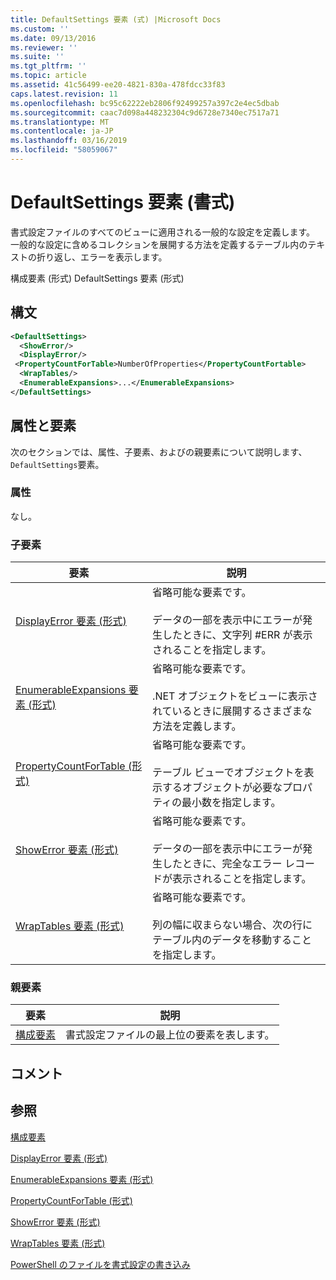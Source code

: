 ```yaml
---
title: DefaultSettings 要素 (式) |Microsoft Docs
ms.custom: ''
ms.date: 09/13/2016
ms.reviewer: ''
ms.suite: ''
ms.tgt_pltfrm: ''
ms.topic: article
ms.assetid: 41c56499-ee20-4821-830a-478fdcc33f83
caps.latest.revision: 11
ms.openlocfilehash: bc95c62222eb2806f92499257a397c2e4ec5dbab
ms.sourcegitcommit: caac7d098a448232304c9d6728e7340ec7517a71
ms.translationtype: MT
ms.contentlocale: ja-JP
ms.lasthandoff: 03/16/2019
ms.locfileid: "58059067"
---
```

# <a name="defaultsettings-element-format"></a>DefaultSettings 要素 (書式)

書式設定ファイルのすべてのビューに適用される一般的な設定を定義します。 一般的な設定に含めるコレクションを展開する方法を定義するテーブル内のテキストの折り返し、エラーを表示します。

構成要素 (形式) DefaultSettings 要素 (形式)

## <a name="syntax"></a>構文

```xml
<DefaultSettings>
  <ShowError/>
  <DisplayError/>
 <PropertyCountForTable>NumberOfProperties</PropertyCountFortable>
  <WrapTables/>
  <EnumerableExpansions>...</EnumerableExpansions>
</DefaultSettings>
```

## <a name="attributes-and-elements"></a>属性と要素

次のセクションでは、属性、子要素、およびの親要素について説明します、`DefaultSettings`要素。

### <a name="attributes"></a>属性

なし。

### <a name="child-elements"></a>子要素

|要素|説明|
|-------------|-----------------|
|[DisplayError 要素 (形式)](./displayerror-element-format.md)|省略可能な要素です。<br /><br /> データの一部を表示中にエラーが発生したときに、文字列 #ERR が表示されることを指定します。|
|[EnumerableExpansions 要素 (形式)](./enumerableexpansions-element-format.md)|省略可能な要素です。<br /><br /> .NET オブジェクトをビューに表示されているときに展開するさまざまな方法を定義します。|
|[PropertyCountForTable (形式)](./propertycountfortable-element-format.md)|省略可能な要素です。<br /><br /> テーブル ビューでオブジェクトを表示するオブジェクトが必要なプロパティの最小数を指定します。|
|[ShowError 要素 (形式)](./showerror-element-format.md)|省略可能な要素です。<br /><br /> データの一部を表示中にエラーが発生したときに、完全なエラー レコードが表示されることを指定します。|
|[WrapTables 要素 (形式)](./wraptables-element-format.md)|省略可能な要素です。<br /><br /> 列の幅に収まらない場合、次の行にテーブル内のデータを移動することを指定します。|

### <a name="parent-elements"></a>親要素

|要素|説明|
|-------------|-----------------|
|[構成要素](./configuration-element-format.md)|書式設定ファイルの最上位の要素を表します。|

## <a name="remarks"></a>コメント

## <a name="see-also"></a>参照

[構成要素](./configuration-element-format.md)

[DisplayError 要素 (形式)](./displayerror-element-format.md)

[EnumerableExpansions 要素 (形式)](./enumerableexpansions-element-format.md)

[PropertyCountForTable (形式)](./propertycountfortable-element-format.md)

[ShowError 要素 (形式)](./showerror-element-format.md)

[WrapTables 要素 (形式)](./wraptables-element-format.md)

[PowerShell のファイルを書式設定の書き込み](./writing-a-powershell-formatting-file.md)
